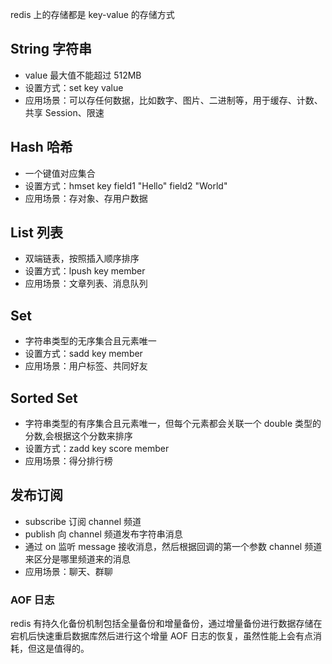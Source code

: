 redis 上的存储都是 key-value 的存储方式

## String 字符串

- value 最大值不能超过 512MB
- 设置方式：set key value
- 应用场景：可以存任何数据，比如数字、图片、二进制等，用于缓存、计数、共享 Session、限速

## Hash 哈希

- 一个键值对应集合
- 设置方式：hmset key field1 "Hello" field2 "World"
- 应用场景：存对象、存用户数据

## List 列表

- 双端链表，按照插入顺序排序
- 设置方式：lpush key member
- 应用场景：文章列表、消息队列

## Set

- 字符串类型的无序集合且元素唯一
- 设置方式：sadd key member
- 应用场景：用户标签、共同好友

## Sorted Set

- 字符串类型的有序集合且元素唯一，但每个元素都会关联一个 double 类型的分数,会根据这个分数来排序
- 设置方式：zadd key score member
- 应用场景：得分排行榜

## 发布订阅

- subscribe 订阅 channel 频道
- publish 向 channel 频道发布字符串消息
- 通过 on 监听 message 接收消息，然后根据回调的第一个参数 channel 频道来区分是哪里频道来的消息
- 应用场景：聊天、群聊

### AOF 日志

redis 有持久化备份机制包括全量备份和增量备份，通过增量备份进行数据存储在宕机后快速重启数据库然后进行这个增量 AOF 日志的恢复，虽然性能上会有点消耗，但这是值得的。
